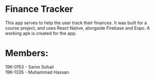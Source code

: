 # Finance Tracker

This app serves to help the user track their finances. It was built for a course project, and uses React Native, alongside Firebase and Expo. A working apk is created for the app.

# Members:

19K-0153 - Sarim Sohail  
19K-1335 - Muhammad Hassan
